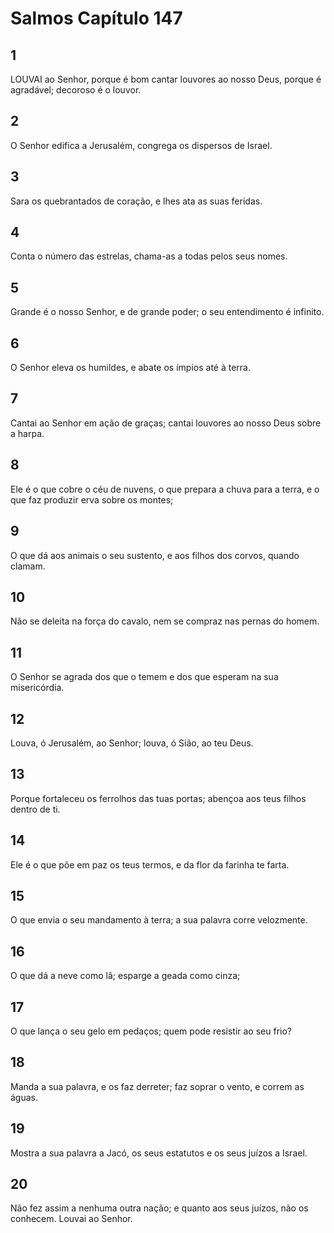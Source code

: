 # Salmos Capítulo 147

## 1
LOUVAI ao Senhor, porque é bom cantar louvores ao nosso Deus, porque é agradável; decoroso é o louvor.

## 2
O Senhor edifica a Jerusalém, congrega os dispersos de Israel.

## 3
Sara os quebrantados de coração, e lhes ata as suas feridas.

## 4
Conta o número das estrelas, chama-as a todas pelos seus nomes.

## 5
Grande é o nosso Senhor, e de grande poder; o seu entendimento é infinito.

## 6
O Senhor eleva os humildes, e abate os ímpios até à terra.

## 7
Cantai ao Senhor em ação de graças; cantai louvores ao nosso Deus sobre a harpa.

## 8
Ele é o que cobre o céu de nuvens, o que prepara a chuva para a terra, e o que faz produzir erva sobre os montes;

## 9
O que dá aos animais o seu sustento, e aos filhos dos corvos, quando clamam.

## 10
Não se deleita na força do cavalo, nem se compraz nas pernas do homem.

## 11
O Senhor se agrada dos que o temem e dos que esperam na sua misericórdia.

## 12
Louva, ó Jerusalém, ao Senhor; louva, ó Sião, ao teu Deus.

## 13
Porque fortaleceu os ferrolhos das tuas portas; abençoa aos teus filhos dentro de ti.

## 14
Ele é o que põe em paz os teus termos, e da flor da farinha te farta.

## 15
O que envia o seu mandamento à terra; a sua palavra corre velozmente.

## 16
O que dá a neve como lã; esparge a geada como cinza;

## 17
O que lança o seu gelo em pedaços; quem pode resistir ao seu frio?

## 18
Manda a sua palavra, e os faz derreter; faz soprar o vento, e correm as águas.

## 19
Mostra a sua palavra a Jacó, os seus estatutos e os seus juízos a Israel.

## 20
Não fez assim a nenhuma outra nação; e quanto aos seus juízos, não os conhecem. Louvai ao Senhor.

